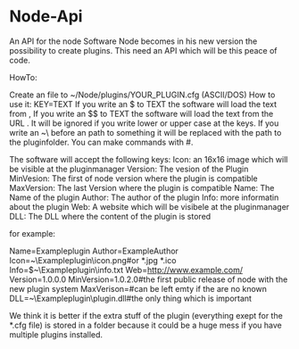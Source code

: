 Node-Api
========

An API for the node Software
Node becomes in his new version the possibility to create plugins. This need an API which will be this peace of code.

HowTo:

Create an file to ~/Node/plugins/YOUR_PLUGIN.cfg (ASCII/DOS)
How to use it: KEY=TEXT<endline> If you write an $<file> to TEXT the software will load the text from <file>,
If you write an $$<url> to TEXT the software will load the text from the URL <url>. It will be ignored if you write lower or
upper case at the keys. If you write an ~\ before an path to something it will be replaced with the path to the pluginfolder.
You can make commands with #.

The software will accept the following keys:
Icon: an 16x16 image which will be visible at the pluginmanager
Version: The vesion of the Plugin
MinVesion: The first of node version where the plugin is compatible
MaxVersion: The last Version where the plugin is compatible
Name: The Name of the plugin
Author: The author of the plugin
Info: more informatin about the plugin
Web: A website which will be visibele at the pluginmanager
DLL: The DLL where the content of the plugin is stored

for example:

Name=Exampleplugin
Author=ExampleAuthor
Icon=~\Exampleplugin\icon.png#or *.jpg *.ico
Info=$~\Exampleplugin\info.txt
Web=http://www.example.com/
Version=1.0.0.0
MinVersion=1.0.2.0#the first public release of node with the new plugin system
MaxVerison=#can be left emty if the are no known
DLL=~\Exampleplugin\plugin.dll#the only thing which is important

We think it is better if the extra stuff of the plugin (everything exept for the *.cfg file) is stored in a folder because
it could be a huge mess if you have multiple plugins installed.


